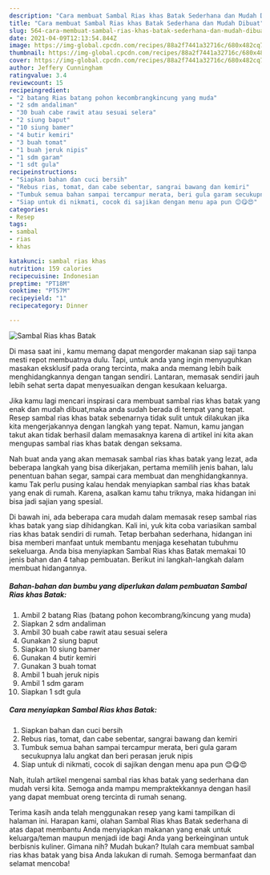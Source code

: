 ```yaml
---
description: "Cara membuat Sambal Rias khas Batak Sederhana dan Mudah Dibuat"
title: "Cara membuat Sambal Rias khas Batak Sederhana dan Mudah Dibuat"
slug: 564-cara-membuat-sambal-rias-khas-batak-sederhana-dan-mudah-dibuat
date: 2021-04-09T12:13:54.844Z
image: https://img-global.cpcdn.com/recipes/88a2f7441a32716c/680x482cq70/sambal-rias-khas-batak-foto-resep-utama.jpg
thumbnail: https://img-global.cpcdn.com/recipes/88a2f7441a32716c/680x482cq70/sambal-rias-khas-batak-foto-resep-utama.jpg
cover: https://img-global.cpcdn.com/recipes/88a2f7441a32716c/680x482cq70/sambal-rias-khas-batak-foto-resep-utama.jpg
author: Jeffery Cunningham
ratingvalue: 3.4
reviewcount: 15
recipeingredient:
- "2 batang Rias batang pohon kecombrangkincung yang muda"
- "2 sdm andaliman"
- "30 buah cabe rawit atau sesuai selera"
- "2 siung baput"
- "10 siung bamer"
- "4 butir kemiri"
- "3 buah tomat"
- "1 buah jeruk nipis"
- "1 sdm garam"
- "1 sdt gula"
recipeinstructions:
- "Siapkan bahan dan cuci bersih"
- "Rebus rias, tomat, dan cabe sebentar, sangrai bawang dan kemiri"
- "Tumbuk semua bahan sampai tercampur merata, beri gula garam secukupnya lalu angkat dan beri perasan jeruk nipis"
- "Siap untuk di nikmati, cocok di sajikan dengan menu apa pun 😊😋😍"
categories:
- Resep
tags:
- sambal
- rias
- khas

katakunci: sambal rias khas 
nutrition: 159 calories
recipecuisine: Indonesian
preptime: "PT18M"
cooktime: "PT57M"
recipeyield: "1"
recipecategory: Dinner

---
```



![Sambal Rias khas Batak](https://img-global.cpcdn.com/recipes/88a2f7441a32716c/680x482cq70/sambal-rias-khas-batak-foto-resep-utama.jpg)

Di masa  saat ini , kamu memang dapat mengorder makanan siap saji tanpa mesti repot membuatnya dulu. Tapi, untuk anda yang ingin menyuguhkan masakan eksklusif pada orang tercinta, maka anda memang lebih baik menghidangkannya dengan tangan sendiri. Lantaran, memasak sendiri jauh lebih sehat serta dapat menyesuaikan dengan kesukaan keluarga.

Jika kamu lagi mencari inspirasi cara membuat sambal rias khas batak yang enak dan mudah dibuat,maka anda sudah berada di tempat yang tepat. Resep sambal rias khas batak  sebenarnya tidak sulit untuk dilakukan jika kita mengerjakannya dengan langkah yang tepat. Namun, kamu jangan takut akan tidak berhasil dalam memasaknya 
karena di artikel ini kita akan mengupas sambal rias khas batak dengan seksama.  



Nah buat anda yang akan memasak sambal rias khas batak yang lezat, ada beberapa langkah yang bisa dikerjakan, pertama memilih jenis bahan, lalu penentuan bahan segar, sampai cara membuat dan menghidangkannya. kamu Tak perlu pusing kalau hendak menyiapkan sambal rias khas batak yang enak di rumah. Karena, asalkan kamu  tahu triknya, maka hidangan ini bisa jadi sajian yang spesial.

Di bawah ini, ada beberapa cara mudah dalam memasak resep sambal rias khas batak yang siap dihidangkan. Kali ini, yuk kita coba variasikan sambal rias khas batak sendiri di rumah. Tetap berbahan sederhana, hidangan ini bisa memberi manfaat untuk membantu menjaga kesehatan tubuhmu sekeluarga. Anda bisa menyiapkan Sambal Rias khas Batak memakai 10 jenis bahan dan 4 tahap pembuatan. Berikut ini langkah-langkah dalam membuat hidangannya.

<!--inarticleads1-->

##### Bahan-bahan dan bumbu yang diperlukan dalam pembuatan Sambal Rias khas Batak:

1. Ambil 2 batang Rias (batang pohon kecombrang/kincung yang muda)
1. Siapkan 2 sdm andaliman
1. Ambil 30 buah cabe rawit atau sesuai selera
1. Gunakan 2 siung baput
1. Siapkan 10 siung bamer
1. Gunakan 4 butir kemiri
1. Gunakan 3 buah tomat
1. Ambil 1 buah jeruk nipis
1. Ambil 1 sdm garam
1. Siapkan 1 sdt gula




<!--inarticleads2-->

##### Cara menyiapkan Sambal Rias khas Batak:

1. Siapkan bahan dan cuci bersih
1. Rebus rias, tomat, dan cabe sebentar, sangrai bawang dan kemiri
1. Tumbuk semua bahan sampai tercampur merata, beri gula garam secukupnya lalu angkat dan beri perasan jeruk nipis
1. Siap untuk di nikmati, cocok di sajikan dengan menu apa pun 😊😋😍




Nah, itulah artikel mengenai  sambal rias khas batak  yang sederhana dan mudah versi kita. Semoga anda mampu mempraktekkannya dengan hasil yang dapat membuat oreng tercinta di rumah senang. 

Terima kasih anda telah menggunakan resep yang kami tampilkan di halaman ini. Harapan kami, olahan  Sambal Rias khas Batak sederhana di atas dapat membantu Anda menyiapkan makanan yang enak untuk keluarga/teman maupun menjadi ide bagi Anda yang berkeinginan untuk berbisnis kuliner. Gimana nih? Mudah bukan? Itulah cara membuat sambal rias khas batak yang bisa Anda lakukan di rumah. Semoga bermanfaat dan selamat mencoba!

